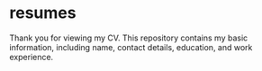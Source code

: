 # resumes
Thank you for viewing my CV. This repository contains my basic information, including name, contact details, education, and work experience.
